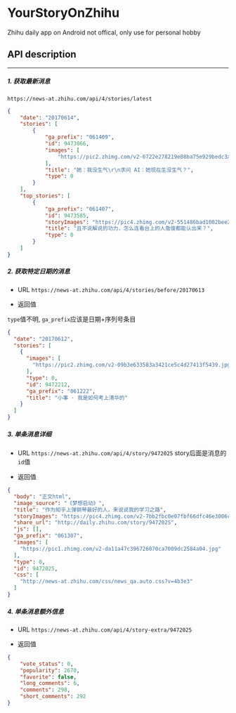 # YourStoryOnZhihu
Zhihu daily app on Android not offical, only use for personal hobby


## API description

------------------

##### 1. 获取最新消息

`https://news-at.zhihu.com/api/4/stories/latest`

```json
{
    "date": "20170614",
    "stories": [
        {
            "ga_prefix": "061409",
            "id": 9473066,
            "images": [
                "https://pic2.zhimg.com/v2-6722e278219e08ba75e929bedc3a3ac5.jpg"
            ],
            "title": "她：我没生气\r\n求问 AI：她现在生没生气？",
            "type": 0
        }
    ],
    "top_stories": [
        {
            "ga_prefix": "061407",
            "id": 9473585,
            "storyImages": "https://pic4.zhimg.com/v2-551486bad1002bee255a2403b19cac6b.jpg",
            "title": "且不说解说的功力，怎么连看台上的人詹俊都能认出来？",
            "type": 0
        }
    ]
}
```

##### 2. 获取特定日期的消息

* URL
`https://news-at.zhihu.com/api/4/stories/before/20170613`

* 返回值

`type`值不明, `ga_prefix`应该是日期+序列号条目

```json
{
  "date": "20170612",
  "stories": [
    {
      "images": [
        "https://pic2.zhimg.com/v2-09b3e633583a3421ce5c4d27413f5439.jpg"
      ],
      "type": 0,
      "id": 9472212,
      "ga_prefix": "061222",
      "title": "小事 · 我是如何考上清华的"
    }
  ]
}

```

##### 3. 单条消息详细

* URL 
`https://news-at.zhihu.com/api/4/story/9472025`
story后面是消息的`id`值

* 返回值

```json
{
  "body": "正文html",
  "image_source": "《梦想启动》",
  "title": "作为知乎上弹钢琴最好的人，来说说我的学习之路",
  "storyImages": "https://pic4.zhimg.com/v2-7bb2fbc0e07fbf66dfc46e3006c9ef8b.jpg",
  "share_url": "http://daily.zhihu.com/story/9472025",
  "js": [],
  "ga_prefix": "061307",
  "images": [
    "https://pic1.zhimg.com/v2-da11a47c396726070ca7009dc2584a04.jpg"
  ],
  "type": 0,
  "id": 9472025,
  "css": [
    "http://news-at.zhihu.com/css/news_qa.auto.css?v=4b3e3"
  ]
}
```

##### 4. 单条消息额外信息

* URL `https://news-at.zhihu.com/api/4/story-extra/9472025`

* 返回值

```json
{
	"vote_status": 0,
	"popularity": 2670,
	"favorite": false,
	"long_comments": 6,
	"comments": 298,
	"short_comments": 292
}
```

